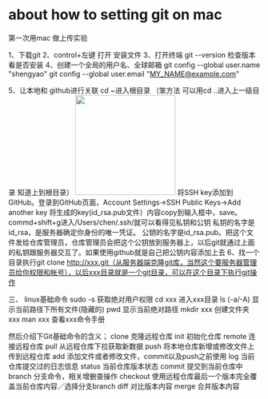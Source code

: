# about how to setting git on mac

第一次用mac 做上传实验

1、下载git
2、control+左键 打开 安装文件
3、打开终端  git --version 检查版本 看是否安装
4、创建一个全局的用户名、全球邮箱
git config --global user.name "shengyao"
git config --global user.email "MY_NAME@example.com"

5、让本地和 github进行关联
    cd ~进入根目录 （笨方法 可以用cd ..进入上一级目录 知道上到根目录）
    <img src="https://github.com/Ljhandnds123/new/blob/master/git.png" width="200" height="200"/> 
    将SSH key添加到GitHub。登录到GitHub页面，Account Settings->SSH Public Keys->Add another key
    将生成的key(id_rsa.pub文件）内容copy到输入框中，save。
    commd+shift+g进入/Users/chen/.ssh/就可以看得见私钥和公钥
    私钥的名字是 id_rsa，是服务器确定你身份的唯一凭证。
    公钥的名字是id_rsa.pub。把这个文件发给仓库管理员，仓库管理员会把这个公钥放到服务器上，以后git就通过上面的私钥跟服务器交互了。如果使用github就是自己把公钥内容添加上去
6、找一个目录执行git clone http://xxx.git（从服务器端克隆git库，当然这个要服务器管理员给你权限和帐号），以后xxx目录就是一个git目录，可以在这个目录下执行git操作






三、 linux基础命令
sudo -s   获取绝对用户权限
cd xxx    进入xxx目录
ls (-a/-A)   显示当前路径下所有文件(隐藏的)
pwd       显示当前绝对路径
mkdir  xxx   创建文件夹xxx
man xxx     查看xxx命令手册

然后介绍下Git基础命令的含义；
clone   克隆远程仓库
init       初始化仓库
remote 连接远程仓库
pull      从远程仓库下拉获取新数据
push    将本地仓库新增或修改文件上传到远程仓库
add     添加文件或者修改文件，commit以及push之前使用
log      当前仓库提交过的日志信息
status  当前仓库版本状态
commit 提交到当前仓库中
branch 分支命令，相关增删查操作
checkout 使用远程仓库最后一个版本完全覆盖当前仓库内容／选择分支branch
diff      对比版本内容
merge   合并版本内容
